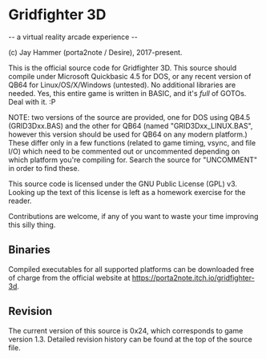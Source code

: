 # Gridfighter 3D

-- a virtual reality arcade experience --

(c) Jay Hammer (porta2note / Desire), 2017-present.

This is the official source code for Gridfighter 3D. This source should compile under Microsoft Quickbasic 4.5 for DOS, or any recent version of QB64 for Linux/OS/X/Windows (untested). No additional libraries are needed. Yes, this entire game is written in BASIC, and it's *full* of GOTOs. Deal with it. :P

NOTE: two versions of the source are provided, one for DOS using QB4.5 (GRID3Dxx.BAS) and the other for QB64 (named "GRID3Dxx\_LINUX.BAS", however this version should be used for QB64 on any modern platform.) These differ only in a few functions (related to game timing, vsync, and file I/O) which need to be commented out or uncommented depending on which platform you're compiling for. Search the source for "UNCOMMENT" in order to find these.

This source code is licensed under the GNU Public License (GPL) v3. Looking up the text of this license is left as a homework exercise for the reader.

Contributions are welcome, if any of you want to waste your time improving this silly thing.

## Binaries

Compiled executables for all supported platforms can be downloaded free of charge from the official website at https://porta2note.itch.io/gridfighter-3d.

## Revision

The current version of this source is 0x24, which corresponds to game version 1.3. Detailed revision history can be found at the top of the source file.
